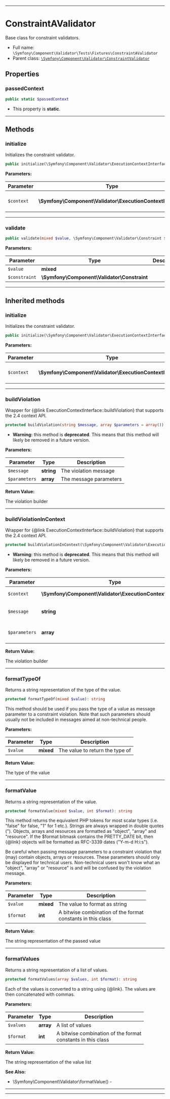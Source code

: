 ***

# ConstraintAValidator

Base class for constraint validators.

* Full name: `\Symfony\Component\Validator\Tests\Fixtures\ConstraintAValidator`
* Parent class: [`\Symfony\Component\Validator\ConstraintValidator`](../../ConstraintValidator.md)

## Properties

### passedContext

```php
public static $passedContext
```

* This property is **static**.

***

## Methods

### initialize

Initializes the constraint validator.

```php
public initialize(\Symfony\Component\Validator\ExecutionContextInterface $context): mixed
```

**Parameters:**

| Parameter | Type | Description |
|-----------|------|-------------|
| `$context` | **\Symfony\Component\Validator\ExecutionContextInterface** | The current validation context |

***

### validate

```php
public validate(mixed $value, \Symfony\Component\Validator\Constraint $constraint): mixed
```

**Parameters:**

| Parameter | Type | Description |
|-----------|------|-------------|
| `$value` | **mixed** |  |
| `$constraint` | **\Symfony\Component\Validator\Constraint** |  |

***

## Inherited methods

### initialize

Initializes the constraint validator.

```php
public initialize(\Symfony\Component\Validator\ExecutionContextInterface $context): mixed
```

**Parameters:**

| Parameter | Type | Description |
|-----------|------|-------------|
| `$context` | **\Symfony\Component\Validator\ExecutionContextInterface** | The current validation context |

***

### buildViolation

Wrapper for {@link ExecutionContextInterface::buildViolation} that supports the 2.4 context API.

```php
protected buildViolation(string $message, array $parameters = array()): \Symfony\Component\Validator\Violation\ConstraintViolationBuilderInterface
```

* **Warning:** this method is **deprecated**. This means that this method will likely be removed in a future version.

**Parameters:**

| Parameter | Type | Description |
|-----------|------|-------------|
| `$message` | **string** | The violation message |
| `$parameters` | **array** | The message parameters |

**Return Value:**

The violation builder



***

### buildViolationInContext

Wrapper for {@link ExecutionContextInterface::buildViolation} that supports the 2.4 context API.

```php
protected buildViolationInContext(\Symfony\Component\Validator\ExecutionContextInterface $context, string $message, array $parameters = array()): \Symfony\Component\Validator\Violation\ConstraintViolationBuilderInterface
```

* **Warning:** this method is **deprecated**. This means that this method will likely be removed in a future version.

**Parameters:**

| Parameter | Type | Description |
|-----------|------|-------------|
| `$context` | **\Symfony\Component\Validator\ExecutionContextInterface** | The context to use |
| `$message` | **string** | The violation message |
| `$parameters` | **array** | The message parameters |

**Return Value:**

The violation builder



***

### formatTypeOf

Returns a string representation of the type of the value.

```php
protected formatTypeOf(mixed $value): string
```

This method should be used if you pass the type of a value as message parameter to a constraint violation. Note that
such parameters should usually not be included in messages aimed at non-technical people.

**Parameters:**

| Parameter | Type | Description |
|-----------|------|-------------|
| `$value` | **mixed** | The value to return the type of |

**Return Value:**

The type of the value



***

### formatValue

Returns a string representation of the value.

```php
protected formatValue(mixed $value, int $format): string
```

This method returns the equivalent PHP tokens for most scalar types
(i.e. "false" for false, "1" for 1 etc.). Strings are always wrapped in double quotes ("). Objects, arrays and resources
are formatted as
"object", "array" and "resource". If the $format bitmask contains the PRETTY_DATE bit, then {@link} objects will be
formatted as RFC-3339 dates ("Y-m-d H:i:s").

Be careful when passing message parameters to a constraint violation that (may) contain objects, arrays or resources.
These parameters should only be displayed for technical users. Non-technical users won't know what an "object", "array"
or "resource" is and will be confused by the violation message.

**Parameters:**

| Parameter | Type | Description |
|-----------|------|-------------|
| `$value` | **mixed** | The value to format as string |
| `$format` | **int** | A bitwise combination of the format<br />constants in this class |

**Return Value:**

The string representation of the passed value



***

### formatValues

Returns a string representation of a list of values.

```php
protected formatValues(array $values, int $format): string
```

Each of the values is converted to a string using {@link}. The values are then concatenated with commas.

**Parameters:**

| Parameter | Type | Description |
|-----------|------|-------------|
| `$values` | **array** | A list of values |
| `$format` | **int** | A bitwise combination of the format<br />constants in this class |

**Return Value:**

The string representation of the value list

**See Also:**

* \Symfony\Component\Validator\formatValue() -

***


***

